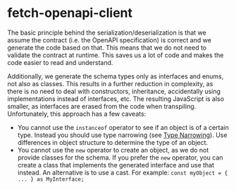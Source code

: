 # fetch-openapi-client

The basic principle behind the serialization/deserialization is that we assume the contract (i.e. the OpenAPI specification) is correct and we generate the code based on that. This means that we do not need to validate the contract at runtime. This saves us a lot of code and makes the code easier to read and understand.

Additionally, we generate the schema types only as interfaces and enums, not also as classes. This results in a further reduction in complexity, as there is no need to deal with constructors, inheritance, accidentally using implementations instead of interfaces, etc. The resulting JavaScript is also smaller, as interfaces are erased from the code when transpiling. Unfortunately, this approach has a few caveats:

- You cannot use the `instanceof` operator to see if an object is of a certain type. Instead you should use type narrowing (see [Type Narrowing](https://www.typescriptlang.org/docs/handbook/2/narrowing.html)). Use differences in object structure to determine the type of an object.
- You cannot use the `new` operator to create an object, as we do not provide classes for the schema. If you prefer the `new` operator, you can create a class that implements the generated interface and use that instead. An alternative is to use a cast. For example: `const myObject = { ... } as MyInterface;`
